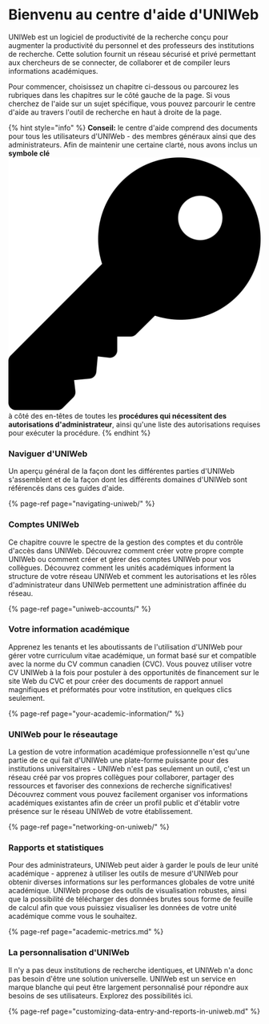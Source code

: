 # Bienvenu au centre d'aide d'UNIWeb

UNIWeb est un logiciel de productivité de la recherche conçu pour augmenter la productivité du personnel et des professeurs des institutions de recherche. Cette solution fournit un réseau sécurisé et privé permettant aux chercheurs de se connecter, de collaborer et de compiler leurs informations académiques.

Pour commencer, choisissez un chapitre ci-dessous ou parcourez les rubriques dans les chapitres sur le côté gauche de la page. Si vous cherchez de l'aide sur un sujet spécifique, vous pouvez parcourir le centre d'aide au travers l'outil de recherche en haut à droite de la page.

{% hint style="info" %}
**Conseil:** le centre d'aide comprend des documents pour tous les utilisateurs d'UNIWeb - des membres généraux ainsi que des administrateurs. Afin de maintenir une certaine clarté, nous avons inclus un **symbole clé** ![](.gitbook/assets/key.svg)à côté des en-têtes de toutes les **procédures qui nécessitent des autorisations d'administrateur**, ainsi qu'une liste des autorisations requises pour exécuter la procédure.
{% endhint %}

### Naviguer d'UNIWeb

Un aperçu général de la façon dont les différentes parties d'UNIWeb s'assemblent et de la façon dont les différents domaines d'UNIWeb sont référencés dans ces guides d'aide.

{% page-ref page="navigating-uniweb/" %}

### Comptes UNIWeb

Ce chapitre couvre le spectre de la gestion des comptes et du contrôle d'accès dans UNIWeb. Découvrez comment créer votre propre compte UNIWeb ou comment créer et gérer des comptes UNIWeb pour vos collègues. Découvrez comment les unités académiques informent la structure de votre réseau UNIWeb et comment les autorisations et les rôles d'administrateur dans UNIWeb permettent une administration affinée du réseau.

{% page-ref page="uniweb-accounts/" %}

### Votre information académique

Apprenez les tenants et les aboutissants de l'utilisation d'UNIWeb pour gérer votre curriculum vitae académique, un format basé sur et compatible avec la norme du CV commun canadien \(CVC\). Vous pouvez utiliser votre CV UNIWeb à la fois pour postuler à des opportunités de financement sur le site Web du CVC et pour créer des documents de rapport annuel magnifiques et préformatés pour votre institution, en quelques clics seulement.

{% page-ref page="your-academic-information/" %}

### UNIWeb pour le réseautage

La gestion de votre information académique professionnelle n'est qu'une partie de ce qui fait d'UNIWeb une plate-forme puissante pour des institutions universitaires - UNIWeb n'est pas seulement un outil, c'est un réseau créé par vos propres collègues pour collaborer, partager des ressources et favoriser des connexions de recherche significatives! Découvrez comment vous pouvez facilement organiser vos informations académiques existantes afin de créer un profil public et d'établir votre présence sur le réseau UNIWeb de votre établissement.

{% page-ref page="networking-on-uniweb/" %}

### Rapports et statistiques 

Pour des administrateurs, UNIWeb peut aider à garder le pouls de leur unité académique - apprenez à utiliser les outils de mesure d'UNIWeb pour obtenir diverses informations sur les performances globales de votre unité académique. UNIWeb propose des outils de visualisation robustes, ainsi que la possibilité de télécharger des données brutes sous forme de feuille de calcul afin que vous puissiez visualiser les données de votre unité académique comme vous le souhaitez.

{% page-ref page="academic-metrics.md" %}

### La personnalisation d'UNIWeb

Il n'y a pas deux institutions de recherche identiques, et UNIWeb n'a donc pas besoin d'être une solution universelle. UNIWeb est un service en marque blanche qui peut être largement personnalisé pour répondre aux besoins de ses utilisateurs. Explorez des possibilités ici.

{% page-ref page="customizing-data-entry-and-reports-in-uniweb.md" %}



